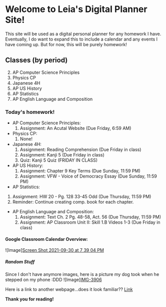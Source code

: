 # Welcome to Leia's Digital Planner Site!

This site will be used as a digital personal planner for any homework I have. Eventually, I do want to expand this to include a calendar and any events I have coming up. But for now, this will be purely homework!


## Classes (by period)

2. AP Computer Science Principles
3. Physics CP
4. Japanese 4H
5. AP US History
6. AP Statistics
7. AP English Language and Composition


### Today's homework!
- AP Computer Science Principles:
  1) Assignment: An Acutal Website (Due Friday, 6:59 AM)
- Physics CP:
  1) None!
- Japanese 4H:
  1) Assignment: Reading Comprehension (Due Friday in class)
  2) Assignment: Kanji 5 (Due Friday in class)
  3) Quiz: Kanji 5 Quiz (FRIDAY IN CLASS)
- AP US History:
  1) Assignment: Chapter 9 Key Terms (Due Sunday, 11:59 PM)
  2) Assignment: VFW - Voice of Democracy Essay (Due Sunday, 11:59 PM)
 - AP Statistics:
  1) Assignment: HW 20 - Pg. 128 33-45 Odd (Due Thursday, 11:59 PM)
  2) Reminder: Continue creating comp. book for each chapter.
- AP English Language and Composition:
  1) Assignment: Text Ch. 2 Pg. 48-58, Act. 56 (Due Thursday, 11:59 PM)
  2) Assignment: AP Classroom Unit II: Skill 1.B Videos 1-3 (Due Friday in class)


#### Google Classroom Calendar Overview:
![Image][Screen Shot 2021-09-30 at 7 39 04 PM](https://user-images.githubusercontent.com/91555523/135558340-d0aaed00-8eca-41e2-bb6d-53a2b705e5fa.png)


##### Random Stuff
Since I don't have anymore images, here is a picture my dog took when he stepped on my phone :DDD
![Image][IMG-3906](https://user-images.githubusercontent.com/91555523/135558313-7015e03c-cd02-4877-8210-7ed3922f3bf4.jpg)


Here is a link to another webpage...does it look familiar??
[Link](https://mrmarchant.com/)


**Thank you for reading!**
